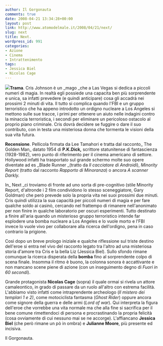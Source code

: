 ```yaml
---
author: Il Gorgonauta
comments: true
date: 2008-04-21 13:34:28+00:00
layout: post
link: http://www.atomodelmale.it/2008/04/21/next/
slug: next
title: Next.
wordpress_id: 991
categories:
- Azione
- Cinema
- Intrattenimento
tags:
- Jessica Biel
- Nicolas Cage
---
```


**[![](http://www.atomodelmale.it/wp-content/uploads/2008/04/next.jpg)](http://www.atomodelmale.it/wp-content/uploads/2008/04/next.jpg)Trama**. Cris Johnson è un _mago _che a Las Vegas si dedica a piccoli numeri di magia. In realtà egli possiede una capacita ben più sorprendente e unica, sa infatti prevedere (e quindi anticipare) cosa gli accadrà nei prossimi 2 minuti di vita. Il tutto si complica quando l'FBI e un gruppo terroristico che ha appeno introdotto un ordigno nucleare a Los Angeles si mettono sulle sue tracce, i primi per ottenere un aiuto nelle indagini contro la minaccia terroristica, i secondi per eliminare un pericoloso ostacolo al proprio piano criminale. Cris dovrà decidere se fuggire o dare il suo contributo, con in testa una misteriosa donna che tormenta le visioni della sua vita futura.

**Recensione**. Pellicola firmata da Lee Tamahori e tratta dal racconto_ The Golden Man_ datato 1954 di **P.K.Dick,** scrittore statunitense di fantascienza (1928-1982), vero punto di riferimento per il cinema americano di settore. Hollywood infatti ha trasportato sul grande schermo molte suo opere diventate ad es _Blade Runner _(tratto da _Il cacciatore di Androidi_), _Minority Report_ (tratto dal racconto _Rapporto di Minoranza_) o ancora _A scanner Darkly._

<!-- more -->


In_ Next _ci troviamo di fronte ad uno sorta di pre-cognitivo (stile Minority Report, d'altronde i 2 film condividono lo stesso sceneggiatore, Gary Goldman) che però prevede solo la propria vita nei suoi prossimi due minuti. Cris quindi utilizza la sua capacità per piccoli numeri di magia e per fare qualche soldo ai casinò, cercando nel frattempo di rimanere nell'anonimato per non finire in qualche laboratorio per oscuri esperimenti. Tutto destinato a finire all'aria quando un misterioso gruppo terroristico intende far esplodere una bomba nucleare a Los Angeles e lo vuole morto e l'FBI invece lo vuole vivo per collaborare alla ricerca dell'ordigno, pena in caso contrario la prigione.

Così dopo un breve prologo iniziale e qualche riflessione sul triste destino dell'eroe si entra nel vivo del racconto legato tra l'altro ad una misteriosa storia d'amore tra Cris e la bella Liz (Jessica Biel). Sullo sfondo rimane comunque la ricerca disperata della **bomba** fino al sorprendente colpo di scena finale. Insomma il ritmo è buono, la colonna sonora è accattivante e non mancano scene piene di azione (con un inseguimento degno di _Fuori in 60 secondi_).

Grande protagonista **Nicolas Cage** (sopra) il quale ormai si rivela un attore camaleontico, in grado di passare da un ruolo all'altro con estrema facilità. L'abbiamo visto infatti come intraprendente archeologo (_Il mistero dei templari 1 e 2)_, come motociclista fantasma (_Ghost Rider_) oppure ancora come signore della guerra e delle armi (_Lord of war_). Qui interpreta la figura dell'eroe che vorrebbe una vita normale ma che alla fine si sacrifica per il bene comune rimettendoci di persona e procrastinando la propria felicità (cosa ovviamente di cui nessuno mai se ne accorge). L'affiancano **Jessica Biel** (che però rimane un pò in ombra) e **Julianne Moore**, più presente ed incisiva.

Il Gorgonauta.
